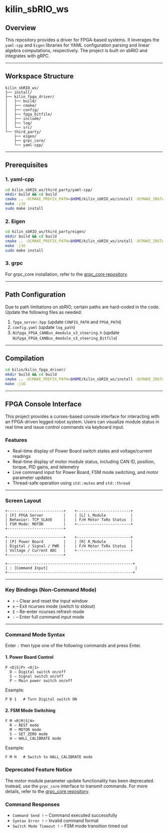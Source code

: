# kilin_sbRIO_ws

## Overview

This repository provides a driver for FPGA-based systems. It leverages the `yaml-cpp` and `Eigen` libraries for YAML configuration parsing and linear algebra computations, respectively. The project is built on sbRIO and integrates with gRPC.

---

## Workspace Structure

```
kilin_sbRIO_ws/
├── install/
├── kilin_fpga_driver/
│   ├── build/
│   ├── cmake/
│   ├── config/
│   ├── fpga_bitfile/
│   ├── include/
│   ├── log/
│   └── src/
└── third_party/
    ├── eigen/
    ├── grpc_core/
    └── yaml-cpp/
```

---

## Prerequisites

### 1. **yaml-cpp**
```bash
cd kilin_sbRIO_ws/third_party/yaml-cpp/
mkdir build && cd build
cmake .. -DCMAKE_PREFIX_PATH=$HOME/kilin_sbRIO_ws/install -DCMAKE_INSTALL_PREFIX=$HOME/kilin_sbRIO_ws/install
make -j16
sudo make install
```

### 2. **Eigen**
```bash
cd kilin_sbRIO_ws/third_party/eigen/
mkdir build && cd build
cmake .. -DCMAKE_PREFIX_PATH=$HOME/kilin_sbRIO_ws/install -DCMAKE_INSTALL_PREFIX=$HOME/kilin_sbRIO_ws/install
make -j16
sudo make install
```

### 3. **grpc**
For grpc_core installation, refer to the [grpc_core repository](https://github.com/hiho817/grpc_core.git).

---

## Path Configuration

Due to path limitations on sbRIO, certain paths are hard-coded in the code. Update the following files as needed:

1. `fpga_server.hpp` (update `CONFIG_PATH` and `FPGA_PATH`)
2. `config.yaml` (update `log_path`)
3. `NiFpga_FPGA_CANBus_4module_v3_steering.h` (update `NiFpga_FPGA_CANBus_4module_v3_steering_Bitfile`)

---

## Compilation

```bash
cd kilin/kilin_fpga_driver/
mkdir build && cd build
cmake .. -DCMAKE_PREFIX_PATH=$HOME/kilin_sbRIO_ws/install -DCMAKE_INSTALL_PREFIX=$HOME/kilin_sbRIO_ws/install -DOPENSSL_ROOT_DIR=$HOME/kilin_sbRIO_ws/install/ssl
make -j16
```

---

## FPGA Console Interface

This project provides a curses-based console interface for interacting with an FPGA-driven legged robot system. Users can visualize module status in real time and issue control commands via keyboard input.

### Features

- Real-time display of Power Board switch states and voltage/current readings
- Real-time display of motor module status, including CAN ID, position, torque, PID gains, and telemetry
- Live command input for Power Board, FSM mode switching, and motor parameter updates
- Thread-safe operation using `std::mutex` and `std::thread`

---

### Screen Layout

```
+-------------------------+    +------------------------+
| [F] FPGA Server         |    | [L] L_Module           |
| Behavior: TCP_SLAVE     |    | F/H Motor TxRx Status  |
| FSM Mode: MOTOR         |    +------------------------+
+-------------------------+

+-------------------------+    +------------------------+
| [P] Power Board         |    | [R] R_Module           |
| Digital / Signal / PWR  |    | F/H Motor TxRx Status  |
| Voltage / Current ADC   |    +------------------------+
+-------------------------+

+--------------------------------------------------------+
| : [Command Input]                                       |
+--------------------------------------------------------+
```

---

### Key Bindings (Non-Command Mode)

- `r` – Clear and reset the input window
- `e` – Exit ncurses mode (switch to stdout)
- `E` – Re-enter ncurses refresh mode
- `:` – Enter full command input mode

---

### Command Mode Syntax

Enter `:` then type one of the following commands and press Enter.

#### 1. Power Board Control
```
P <D|S|P> <0|1>
  D — Digital switch on/off
  S — Signal switch on/off
  P — Main power switch on/off
```

Example:
```
P D 1   # Turn Digital switch ON
```

#### 2. FSM Mode Switching
```
F M <R|M|S|H>
  R — REST mode
  M — MOTOR mode
  S — SET_ZERO mode
  H — HALL_CALIBRATE mode
```

Example:
```
F M H   # Switch to HALL_CALIBRATE mode
```

### Deprecated Feature Notice

The motor module parameter update functionality has been deprecated. Instead, use the `grpc_core` interface to transmit commands. For more details, refer to the [grpc_core repository](https://github.com/hiho817/grpc_core.git).

### Command Responses

- `Command Send !` – Command executed successfully
- `Syntax Error !` – Invalid command format
- `Switch Mode Timeout !` – FSM mode transition timed out